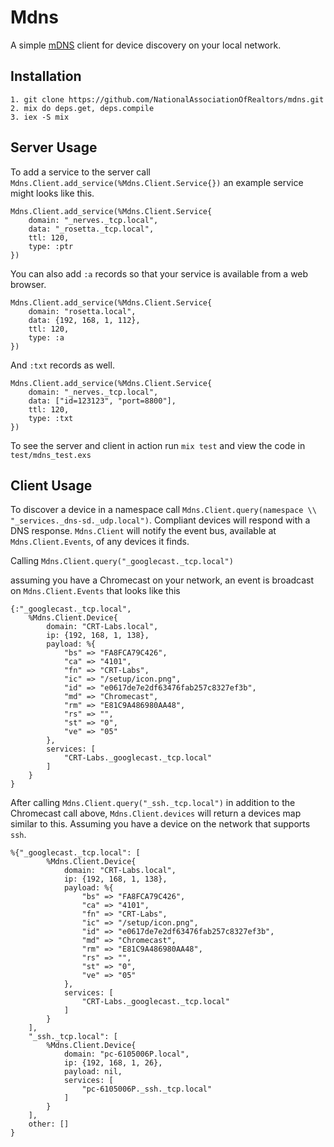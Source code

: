 # Mdns

A simple [mDNS](https://en.wikipedia.org/wiki/Multicast_DNS) client for device discovery on your local network.

## Installation

    1. git clone https://github.com/NationalAssociationOfRealtors/mdns.git
    2. mix do deps.get, deps.compile
    3. iex -S mix

## Server Usage
To add a service to the server call `Mdns.Client.add_service(%Mdns.Client.Service{})` an example service might looks like this.

    Mdns.Client.add_service(%Mdns.Client.Service{
        domain: "_nerves._tcp.local",
        data: "_rosetta._tcp.local",
        ttl: 120,
        type: :ptr
    })

You can also add `:a` records so that your service is available from a web browser.

    Mdns.Client.add_service(%Mdns.Client.Service{
        domain: "rosetta.local",
        data: {192, 168, 1, 112},
        ttl: 120,
        type: :a
    })

And `:txt` records as well.

    Mdns.Client.add_service(%Mdns.Client.Service{
        domain: "_nerves._tcp.local",
        data: ["id=123123", "port=8800"],
        ttl: 120,
        type: :txt
    })

To see the server and client in action run `mix test` and view the code in `test/mdns_test.exs`


## Client Usage
To discover a device in a namespace call `Mdns.Client.query(namespace \\ "_services._dns-sd._udp.local")`. Compliant devices will respond with a DNS response. `Mdns.Client` will notify the event bus, available at `Mdns.Client.Events`, of any devices it finds.

Calling `Mdns.Client.query("_googlecast._tcp.local")`

assuming you have a Chromecast on your network, an event is broadcast on `Mdns.Client.Events` that looks like this

    {:"_googlecast._tcp.local",
        %Mdns.Client.Device{
            domain: "CRT-Labs.local",
            ip: {192, 168, 1, 138},
            payload: %{
                "bs" => "FA8FCA79C426",
                "ca" => "4101",
                "fn" => "CRT-Labs",
                "ic" => "/setup/icon.png",
                "id" => "e0617de7e2df63476fab257c8327ef3b",
                "md" => "Chromecast",
                "rm" => "E81C9A486980AA48",
                "rs" => "",
                "st" => "0",
                "ve" => "05"
            },
            services: [
                "CRT-Labs._googlecast._tcp.local"
            ]
        }
    }

After calling `Mdns.Client.query("_ssh._tcp.local")` in addition to the Chromecast call above, `Mdns.Client.devices` will return a devices map similar to this. Assuming you have a device on the network that supports `ssh`.

    %{"_googlecast._tcp.local": [
            %Mdns.Client.Device{
                domain: "CRT-Labs.local",
                ip: {192, 168, 1, 138},
                payload: %{
                    "bs" => "FA8FCA79C426",
                    "ca" => "4101",
                    "fn" => "CRT-Labs",
                    "ic" => "/setup/icon.png",
                    "id" => "e0617de7e2df63476fab257c8327ef3b",
                    "md" => "Chromecast",
                    "rm" => "E81C9A486980AA48",
                    "rs" => "",
                    "st" => "0",
                    "ve" => "05"
                },
                services: [
                    "CRT-Labs._googlecast._tcp.local"
                ]
            }
        ],
        "_ssh._tcp.local": [
            %Mdns.Client.Device{
                domain: "pc-6105006P.local",
                ip: {192, 168, 1, 26},
                payload: nil,
                services: [
                    "pc-6105006P._ssh._tcp.local"
                ]
            }
        ],
        other: []
    }
